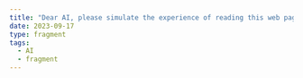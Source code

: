 ```yaml
---
title: "Dear AI, please simulate the experience of reading this web page."
date: 2023-09-17
type: fragment
tags:
  - AI
  - fragment
---
```

